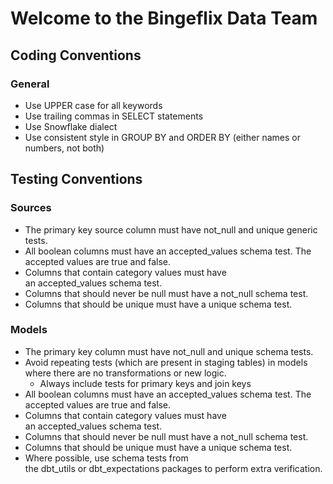 # Welcome to the Bingeflix Data Team

## Coding Conventions

### General

- Use UPPER case for all keywords
- Use trailing commas in SELECT statements
- Use Snowflake dialect
- Use consistent style in GROUP BY and ORDER BY (either names or numbers, not both)

## Testing Conventions

### Sources

- The primary key source column must have not_null and unique generic tests.
- All boolean columns must have an accepted_values schema test. The accepted values are true and false.
- Columns that contain category values must have an accepted_values schema test.
- Columns that should never be null must have a not_null schema test.
- Columns that should be unique must have a unique schema test.

### Models

- The primary key column must have not_null and unique schema tests.
- Avoid repeating tests (which are present in staging tables) in models where there are no transformations or new logic.
  - Always include tests for primary keys and join keys
- All boolean columns must have an accepted_values schema test. The accepted values are true and false.
- Columns that contain category values must have an accepted_values schema test.
- Columns that should never be null must have a not_null schema test.
- Columns that should be unique must have a unique schema test.
- Where possible, use schema tests from the dbt_utils or dbt_expectations packages to perform extra verification.
